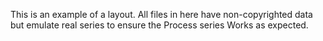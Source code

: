 This is an example of a layout. All files in here have non-copyrighted data but emulate real series to ensure the Process series Works as expected.
